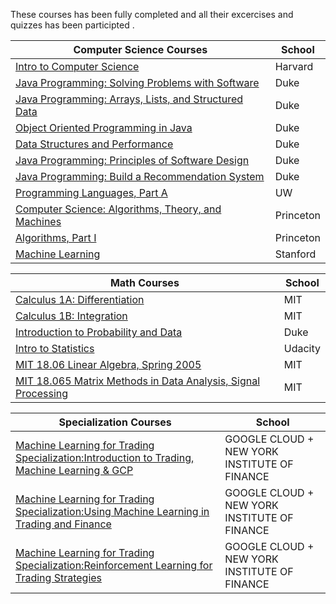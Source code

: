 These courses has been fully completed and all their excercises and quizzes has been participted .


|Computer Science Courses|School|                                   
|-------|------|                                                    
|[Intro to Computer Science]()|Harvard|                                
|[Java Programming: Solving Problems with Software](https://imp.i384100.net/GjkPGV)|Duke|             
|[Java Programming: Arrays, Lists, and Structured Data](https://imp.i384100.net/15knRR)|Duke|         
|[Object Oriented Programming in Java](https://imp.i384100.net/ZdznBq)|Duke|                          
|[Data Structures and Performance](https://imp.i384100.net/oevm0b)|Duke|                              
|[Java Programming: Principles of Software Design](https://imp.i384100.net/zavZrO)|Duke|            
|[Java Programming: Build a Recommendation System](https://imp.i384100.net/n1vro6)|Duke|              
|[Programming Languages, Part A](https://github.com/ForrestKnight/open-source-cs/blob/master/imp.i384100.net/6b13oK)|UW|                                
|[Computer Science: Algorithms, Theory, and Machines](https://imp.i384100.net/7mVROr)|Princeton|
|[Algorithms, Part I](https://imp.i384100.net/DVm9eo)|Princeton|
|[Machine Learning](https://imp.i384100.net/YgYEBJ)|Stanford|

|Math Courses|School| 
|-------|------|
|[Calculus 1A: Differentiation](https://www.edx.org/course/calculus-1a-differentiation)|MIT|
|[Calculus 1B: Integration](https://www.edx.org/course/calculus-1b-integration)|MIT|
|[Introduction to Probability and Data](https://imp.i384100.net/9WZ4E0)|Duke|
|[Intro to Statistics]()|Udacity|
|[MIT 18.06 Linear Algebra, Spring 2005](https://www.youtube.com/playlist?list=PLE7DDD91010BC51F8)|MIT|
|[MIT 18.065 Matrix Methods in Data Analysis, Signal Processing](https://www.youtube.com/playlist?list=PLUl4u3cNGP63oMNUHXqIUcrkS2PivhN3k)|MIT|



| Specialization Courses|School|
|-------|------|
|[Machine Learning for Trading Specialization:Introduction to Trading, Machine Learning & GCP](https://www.coursera.org/learn/introduction-trading-machine-learning-gcp?specialization=machine-learning-trading)|GOOGLE CLOUD + NEW YORK INSTITUTE OF FINANCE|
|[Machine Learning for Trading Specialization:Using Machine Learning in Trading and Finance](https://www.coursera.org/learn/machine-learning-trading-finance?specialization=machine-learning-trading)|GOOGLE CLOUD + NEW YORK INSTITUTE OF FINANCE|
|[Machine Learning for Trading Specialization:Reinforcement Learning for Trading Strategies](https://www.coursera.org/learn/trading-strategies-reinforcement-learning?specialization=machine-learning-trading)|GOOGLE CLOUD + NEW YORK INSTITUTE OF FINANCE|
